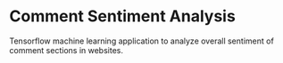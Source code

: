 # Comment Sentiment Analysis
Tensorflow machine learning application to analyze overall sentiment of comment sections in websites. 


